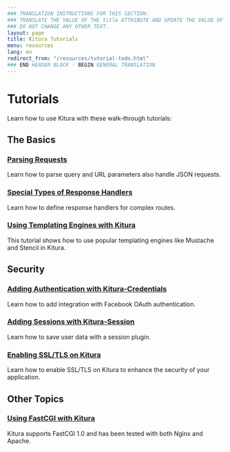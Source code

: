 ```yaml
---
### TRANSLATION INSTRUCTIONS FOR THIS SECTION:
### TRANSLATE THE VALUE OF THE title ATTRIBUTE AND UPDATE THE VALUE OF THE lang ATTRIBUTE. 
### DO NOT CHANGE ANY OTHER TEXT. 
layout: page
title: Kitura Tutorials
menu: resources
lang: en
redirect_from: "/resources/tutorial-todo.html"
### END HEADER BLOCK - BEGIN GENERAL TRANSLATION
---
```


# Tutorials

Learn how to use Kitura with these walk-through tutorials:

## The Basics

  ### [Parsing Requests](/en/resources/tutorials/parsingrequests.html)

  Learn how to parse query and URL parameters also handle JSON requests. 

  ### [Special Types of Response Handlers](/en/resources/tutorials/responsehandlers.html)

  Learn how to define response handlers for complex routes.

  ### [Using Templating Engines with Kitura](/en/resources/tutorials/templating.html)

  This tutorial shows how to use popular templating engines like Mustache and Stencil in Kitura.

## Security 

### [Adding Authentication with Kitura-Credentials](/en/resources/tutorials/credentials.html)

Learn how to add integration with Facebook OAuth authentication.

### [Adding Sessions with Kitura-Session](/en/resources/tutorials/sessions.html)

Learn how to save user data with a session plugin.

### [Enabling SSL/TLS on Kitura](/en/resources/tutorials/ssl.html)

Learn how to enable SSL/TLS on Kitura to enhance the security of your application.

## Other Topics

### [Using FastCGI with Kitura](/en/resources/tutorials/fastcgi.html)

Kitura supports FastCGI 1.0 and has been tested with both Nginx and Apache.





